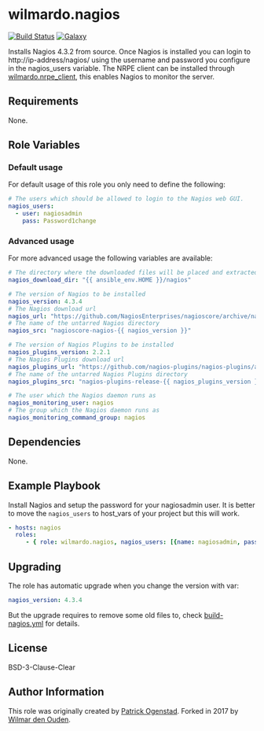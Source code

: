 # wilmardo.nagios

[![Build Status](https://travis-ci.org/wilmardo/ansible-role-nagios.svg?branch=master)](https://travis-ci.org/wilmardo/ansible-role-nagios)
[![Galaxy](https://img.shields.io/badge/galaxy-wilmardo.nagios-blue.svg)](https://galaxy.ansible.com/wilmardo/nagios/)

Installs Nagios 4.3.2 from source. Once Nagios is installed you can login to http://ip-address/nagios/ using the username and password you configure in the nagios_users variable.
The NRPE client can be installed through [wilmardo.nrpe_client](https://galaxy.ansible.com/wilmardo/nrpe-client/), this enables Nagios to monitor the server.

## Requirements

None.

## Role Variables

### Default usage

For default usage of this role you only need to define the following:
```yaml  
# The users which should be allowed to login to the Nagios web GUI.
nagios_users:
  - user: nagiosadmin
    pass: Password1change
```

### Advanced usage

For more advanced usage the following variables are available:
```yaml
# The directory where the downloaded files will be placed and extracted.
nagios_download_dir: "{{ ansible_env.HOME }}/nagios"

# The version of Nagios to be installed
nagios_version: 4.3.4
# The Nagios download url
nagios_url: "https://github.com/NagiosEnterprises/nagioscore/archive/nagios-{{ nagios_version }}.tar.gz"
# The name of the untarred Nagios directory
nagios_src: "nagioscore-nagios-{{ nagios_version }}"

# The version of Nagios Plugins to be installed
nagios_plugins_version: 2.2.1
# The Nagios Plugins download url
nagios_plugins_url: "https://github.com/nagios-plugins/nagios-plugins/archive/release-{{ nagios_plugins_version }}.tar.gz"
# The name of the untarred Nagios Plugins directory
nagios_plugins_src: "nagios-plugins-release-{{ nagios_plugins_version }}"

# The user which the Nagios daemon runs as
nagios_monitoring_user: nagios
# The group which the Nagios daemon runs as
nagios_monitoring_command_group: nagios
```

## Dependencies

None.

## Example Playbook

Install Nagios and setup the password for your nagiosadmin user.
It is better to move the `nagios_users` to host_vars of your project but this will work.
```yaml  
- hosts: nagios
  roles:
     - { role: wilmardo.nagios, nagios_users: [{name: nagiosadmin, pass: Password1change}, {name: nagiosadmin1, organization: Password2change}] } }
```

## Upgrading

The role has automatic upgrade when you change the version with var:
```yaml  
nagios_version: 4.3.4
```

But the upgrade requires to remove some old files to, check [build-nagios.yml](tasks/build-nagios.yml) for details.

## License

BSD-3-Clause-Clear

## Author Information

This role was originally created by [Patrick Ogenstad](http://networklore.com).
Forked in 2017 by [Wilmar den Ouden](https://wilmardenouden.nl).
